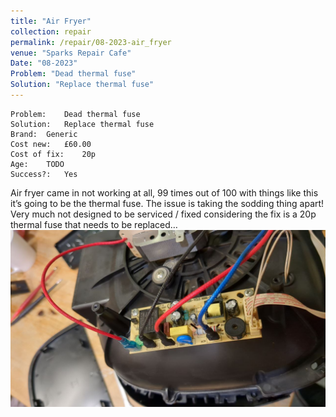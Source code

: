 ```yaml
---
title: "Air Fryer"
collection: repair
permalink: /repair/08-2023-air_fryer
venue: "Sparks Repair Cafe"
Date: "08-2023"
Problem: "Dead thermal fuse"
Solution: "Replace thermal fuse"
---
```

```
Problem:    Dead thermal fuse 
Solution:   Replace thermal fuse 
Brand:  Generic 
Cost new:   £60.00 
Cost of fix:    20p 
Age:    TODO 
Success?:   Yes 
```
Air fryer came in not working at all, 99 times out of 100 with things like this it’s going to be the thermal fuse. The issue is taking the sodding thing apart! Very much not designed to be serviced / fixed considering the fix is a 20p thermal fuse that needs to be replaced…
![](/images/repair_cafe/air_fryer/air_fryer_1.jpg)
